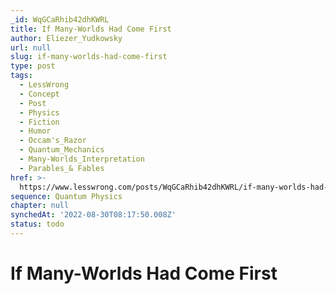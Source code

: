 ```yaml
---
_id: WqGCaRhib42dhKWRL
title: If Many-Worlds Had Come First
author: Eliezer_Yudkowsky
url: null
slug: if-many-worlds-had-come-first
type: post
tags:
  - LessWrong
  - Concept
  - Post
  - Physics
  - Fiction
  - Humor
  - Occam's_Razor
  - Quantum_Mechanics
  - Many-Worlds_Interpretation
  - Parables_& Fables
href: >-
  https://www.lesswrong.com/posts/WqGCaRhib42dhKWRL/if-many-worlds-had-come-first
sequence: Quantum Physics
chapter: null
synchedAt: '2022-08-30T08:17:50.008Z'
status: todo
---
```


# If Many-Worlds Had Come First
